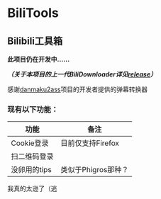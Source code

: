 # BiliTools

## Bilibili工具箱

**此项目仍在开发中……**

***（关于本项目的上一代BiliDownloader详见[release](https://github.com/NingmengLemon/BiliTools/releases/tag/v.1.0.3)）***

感谢[danmaku2ass](https://github.com/m13253/danmaku2ass)项目的开发者提供的弹幕转换器

### 现有以下功能：

功能 | 备注
------------ | -------------
Cookie登录 | 目前仅支持Firefox
扫二维码登录 | 
没卵用的tips | 类似于Phigros那种？

我真的太逊了（逃
